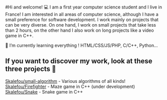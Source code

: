#Hi and welcome! 💻
I am a first year computer science student and I live in France! I am interested in all areas of computer science, although I have a small preference for software development. I work mainly on projects that can be very diverse. On one hand, I work on small projects that take less than 2 hours, on the other hand I also work on long projects like a video game in C++.

🌱 I’m currently learning everything ! HTML/CSS/JS/PHP, C/C++, Python...

## If you want to discover my work, look at these three projects 👀
[Skalefou/small-algorithm](https://github.com/Skalefou/small-algorithm) - Various algorithms of all kinds!
[Skalefou/Firefighter](https://github.com/Skalefou/Firefighter) - Maze game in C++ (under development)
[Skalefou/Snake](https://github.com/Skalefou/snake) - Snake game in C++
